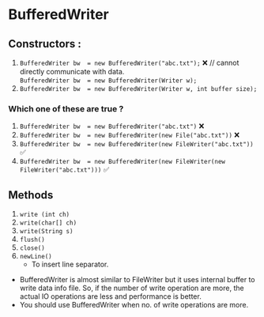 # BufferedWriter

## Constructors :

1. ```BufferedWriter bw  = new BufferedWriter("abc.txt");``` ❌ // cannot directly communicate with data.    
     ```BufferedWriter bw  = new BufferedWriter(Writer w);```  
2. ```BufferedWriter bw  = new BufferedWriter(Writer w, int buffer size);```  

### Which one of these are true ?  

1. ```BufferedWriter bw  = new BufferedWriter("abc.txt")``` ❌  
2. ```BufferedWriter bw  = new BufferedWriter(new File("abc.txt"))``` ❌    
3. ```BufferedWriter bw  = new BufferedWriter(new FileWriter("abc.txt"))``` ✅    
4. ```BufferedWriter bw  = new BufferedWriter(new FileWriter(new FileWriter("abc.txt")))``` ✅    

## Methods

1. ```write (int ch)```  
2. ```write(char[] ch)```  
3. ```write(String s)```  
4. ```flush()```  
5. ```close()```   
6. ```newLine()```  
    - To insert line separator.  

-  BufferedWriter is almost similar to FileWriter but it uses internal buffer to write data info file. So, if the number of write operation are more, the actual IO operations are less and performance is better.  
- You should use  BufferedWriter when no. of write operations are more.  